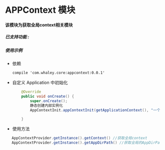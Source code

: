 # APPContext 模块
#### 该模块为获取全局context相关模块

##### 已支持功能 :


##### 使用示例

* 依赖
    ```
    compile 'com.whaley.core:appcontext:0.0.1'
    ```

* 自定义 Application 中初始化

    ```java
        @Override
        public void onCreate() {
            super.onCreate();
            静态创建内部实例化
            AppContextInit.appContextInit(getApplicationContext(), "一个完整的地址");

        }
    ```
* 使用方法
 ```java
    AppContextProvider.getInstance().getContext() //获取全局context
    AppContextProvider.getInstance().getAppDirPath() //获取全局的AppDirPath地址
 ```